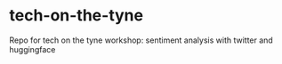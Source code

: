 # tech-on-the-tyne
Repo for tech on the tyne workshop: sentiment analysis with twitter and huggingface

